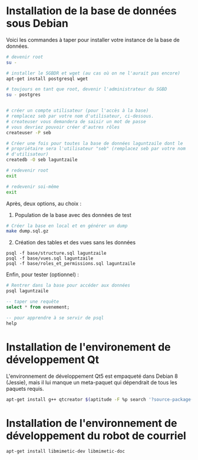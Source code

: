 # Installation de la base de données sous Debian

Voici les commandes à taper pour installer votre instance de la base de données.

```bash
# devenir root
su -

# installer le SGBDR et wget (au cas où on ne l'aurait pas encore)
apt-get install postgresql wget

# toujours en tant que root, devenir l'administrateur du SGBD
su - postgres


# créer un compte utilisateur (pour l'accès à la base)
# remplacez seb par votre nom d'utilisateur, ci-dessous.
# createuser vous demandera de saisir un mot de passe
# vous devriez pouvoir créer d'autres rôles
createuser -P seb

# Créer une fois pour toutes la base de données laguntzaile dont le
# propriétaire sera l'utilisateur "seb" (remplacez seb par votre nom
# d'utilisateur)
createdb -O seb laguntzaile

# redevenir root
exit

# redevenir soi-même
exit
```

Après, deux options, au choix :

1. Population de la base avec des données de test

```bash
# Créer la base en local et en générer un dump
make dump.sql.gz
```

2. Création des tables et des vues sans les données

```
psql -f base/structure.sql laguntzaile
psql -f base/vues.sql laguntzaile
psql -f base/roles_et_permissions.sql laguntzaile
```

Enfin, pour tester (optionnel) :

```Bash
# Rentrer dans la base pour accéder aux données
psql laguntzaile
```

```SqlPostgresql
-- taper une requête
select * from evenement;

-- pour apprendre à se servir de psql
help
```


# Installation de l'environement de développement Qt

L'environnement de développement Qt5 est empaqueté dans Debian 8 (Jessie), mais il lui manque un meta-paquet qui dépendrait de tous les paquets requis.

```Bash
apt-get install g++ qtcreator $(aptitude -F %p search '?source-package(qt.*-opensource-src) !~ri386 !~i')
```


# Installation de l'environnement de développement du robot de courriel

```Bash
apt-get install libmimetic-dev libmimetic-doc
```
